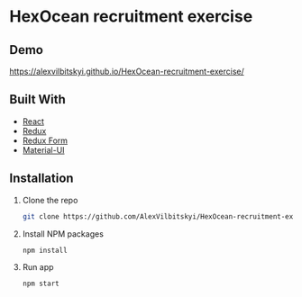 # HexOcean recruitment exercise

## Demo

https://alexvilbitskyi.github.io/HexOcean-recruitment-exercise/

## Built With

* [React](https://pl.reactjs.org/)
* [Redux](https://redux.js.org/)
* [Redux Form](https://redux-form.com/8.3.0/)
* [Material-UI](https://material-ui.com/)

## Installation

1. Clone the repo
   ```sh
   git clone https://github.com/AlexVilbitskyi/HexOcean-recruitment-exercise.git
   ```
2. Install NPM packages
   ```sh
   npm install
   ```
3. Run app
   ```sh
   npm start
   ```
